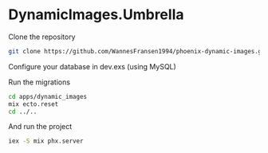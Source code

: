 # DynamicImages.Umbrella

Clone the repository

```bash
git clone https://github.com/WannesFransen1994/phoenix-dynamic-images.git
```

Configure your database in dev.exs (using MySQL)

Run the migrations

```bash
cd apps/dynamic_images
mix ecto.reset
cd ../..
```

And run the project

```bash
iex -S mix phx.server
```

